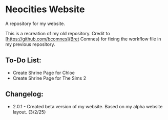 # Neocities Website

A repository for my website.

This is a recreation of my old repository. Credit to [https://github.com/bcomnes](Bret Comnes) for fixing the workflow file in my previous repository.

## To-Do List:

+ Create Shrine Page for Chloe
+ Create Shrine Page for The Sims 2

## Changelog:

+ 2.0.1 - Created beta version of my website. Based on my alpha website layout. (3/2/25)
